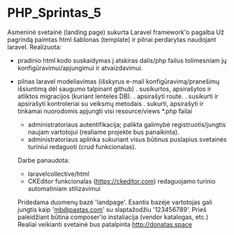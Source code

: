 # PHP_Sprintas_5
Asmeninė svetainė (landing page) sukurta Laravel framework'o pagalba
Už pagrindą paimtas html šablonas (template) ir pilnai perdarytas naudojant laravel.
Realizuota:
- pradinio  html kodo suskaidymas į atskiras dalis/php failus tolimesniam jų konfigūravimui/apjungimui ir atvaizdavimui.
- pilnas laravel modeliavimas (išskyrus e-mail konfigūravimą/pranešimų išsiuntimą dėl saugumo talpinant github)
  . susikurtos, apsirašytos ir atliktos migracijos (kuriant lenteles DB).
  . apsirašyti route.
  . susikurti ir apsirašyti kontroleriai su veiksmų metodais
  . sukurti, apsirašyti ir tinkamai nuorodomis apjungti visi resource/views *.php failai
  - administratoriaus autentifikacija; palikta galimybė registruotis/jungtis naujam vartotojui (realiame projekte bus panaikinta).
  - administratoriaus aplinka sukuriant visus būtinus puslapius svetainės turiniui redaguoti (crud funkcionalas).
  
  Darbe panaudota:
  - laravelcollective/html
  - CKEditor funkcionalas (https://ckeditor.com) redaguojamo turinio automatiniam stilizavimui
  
  
  Pridedama duomenų bazė 'landpage'. Esantis bazėje vartotojas gali jungtis kaip 'mb@pastas.com' su slaptažodžiu '123456789'.
  Prieš paleidžiant būtina composer'io instaliacija (vendor katalogas, etc.)
  Realiai veikianti svetainė bus patalpinta http://donatas.space

